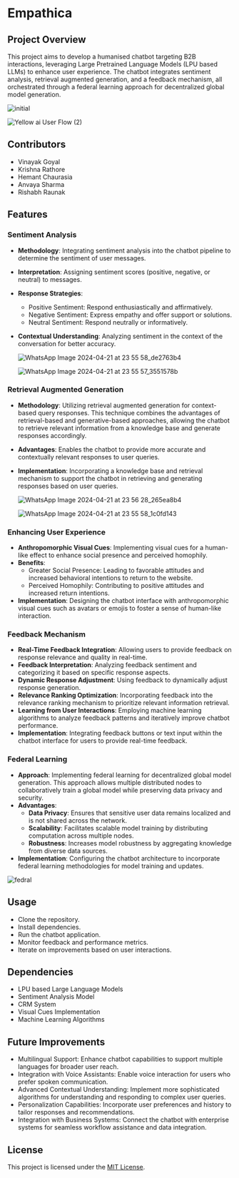 # Empathica

## Project Overview
This project aims to develop a humanised chatbot targeting B2B interactions, leveraging Large Pretrained Language Models (LPU based LLMs) to enhance user experience. The chatbot integrates sentiment analysis, retrieval augmented generation, and a feedback mechanism, all orchestrated through a federal learning approach for decentralized global model generation.

![initial](https://github.com/krishnarathore12/Empathica2/assets/115251521/37c89844-fb34-4814-b747-460350721232)


![Yellow ai User Flow (2)](https://github.com/krishnarathore12/Empathica2/assets/115251521/f9197d14-c9d4-49d3-a81a-7e0c6b14b218)


## Contributors
- Vinayak Goyal
- Krishna Rathore
- Hemant Chaurasia
- Anvaya Sharma
- Rishabh Raunak

## Features

### Sentiment Analysis
- **Methodology**: Integrating sentiment analysis into the chatbot pipeline to determine the sentiment of user messages.
- **Interpretation**: Assigning sentiment scores (positive, negative, or neutral) to messages.
- **Response Strategies**:
  - Positive Sentiment: Respond enthusiastically and affirmatively.
  - Negative Sentiment: Express empathy and offer support or solutions.
  - Neutral Sentiment: Respond neutrally or informatively.
- **Contextual Understanding**: Analyzing sentiment in the context of the conversation for better accuracy.

   ![WhatsApp Image 2024-04-21 at 23 55 58_de2763b4](https://github.com/krishnarathore12/Empathica2/assets/115251521/c826b1dd-cf55-4700-9b9b-03253df6c1cf)

   ![WhatsApp Image 2024-04-21 at 23 55 57_3551578b](https://github.com/krishnarathore12/Empathica2/assets/115251521/49b8cc51-5877-4e3c-9f2b-4ca743c06881)

### Retrieval Augmented Generation
- **Methodology**: Utilizing retrieval augmented generation for context-based query responses. This technique combines the advantages of retrieval-based and generative-based approaches, allowing the chatbot to retrieve relevant information from a knowledge base and generate responses accordingly.
- **Advantages**: Enables the chatbot to provide more accurate and contextually relevant responses to user queries.
- **Implementation**: Incorporating a knowledge base and retrieval mechanism to support the chatbot in retrieving and generating responses based on user queries.

  ![WhatsApp Image 2024-04-21 at 23 56 28_265ea8b4](https://github.com/krishnarathore12/Empathica2/assets/115251521/a08c8c12-bb13-44d3-a0f0-0557d389aaea)

  ![WhatsApp Image 2024-04-21 at 23 55 58_1c0fd143](https://github.com/krishnarathore12/Empathica2/assets/115251521/987df118-be5c-464e-b177-9929bb354125)
 

### Enhancing User Experience
- **Anthropomorphic Visual Cues**: Implementing visual cues for a human-like effect to enhance social presence and perceived homophily.
- **Benefits**:
  - Greater Social Presence: Leading to favorable attitudes and increased behavioral intentions to return to the website.
  - Perceived Homophily: Contributing to positive attitudes and increased return intentions.
- **Implementation**: Designing the chatbot interface with anthropomorphic visual cues such as avatars or emojis to foster a sense of human-like interaction.


### Feedback Mechanism
- **Real-Time Feedback Integration**: Allowing users to provide feedback on response relevance and quality in real-time.
- **Feedback Interpretation**: Analyzing feedback sentiment and categorizing it based on specific response aspects.
- **Dynamic Response Adjustment**: Using feedback to dynamically adjust response generation.
- **Relevance Ranking Optimization**: Incorporating feedback into the relevance ranking mechanism to prioritize relevant information retrieval.
- **Learning from User Interactions**: Employing machine learning algorithms to analyze feedback patterns and iteratively improve chatbot performance.
- **Implementation**: Integrating feedback buttons or text input within the chatbot interface for users to provide real-time feedback.



### Federal Learning
- **Approach**: Implementing federal learning for decentralized global model generation. This approach allows multiple distributed nodes to collaboratively train a global model while preserving data privacy and security.
- **Advantages**:
  - **Data Privacy**: Ensures that sensitive user data remains localized and is not shared across the network.
  - **Scalability**: Facilitates scalable model training by distributing computation across multiple nodes.
  - **Robustness**: Increases model robustness by aggregating knowledge from diverse data sources.
- **Implementation**: Configuring the chatbot architecture to incorporate federal learning methodologies for model training and updates.

![fedral](https://github.com/Vinayakgoyal24/Empathica2/assets/141870146/4ee491ab-0a5d-403a-8f8f-17efa8d7d922)

## Usage
- Clone the repository.
- Install dependencies.
- Run the chatbot application.
- Monitor feedback and performance metrics.
- Iterate on improvements based on user interactions.

## Dependencies
- LPU based Large Language Models
- Sentiment Analysis Model
- CRM System
- Visual Cues Implementation
- Machine Learning Algorithms

## Future Improvements
- Multilingual Support: Enhance chatbot capabilities to support multiple languages for broader user reach.
- Integration with Voice Assistants: Enable voice interaction for users who prefer spoken communication.
- Advanced Contextual Understanding: Implement more sophisticated algorithms for understanding and responding to complex user queries.
- Personalization Capabilities: Incorporate user preferences and history to tailor responses and recommendations.
- Integration with Business Systems: Connect the chatbot with enterprise systems for seamless workflow assistance and data integration.

## License
This project is licensed under the [MIT License](https://opensource.org/licenses/MIT).
